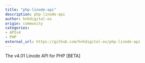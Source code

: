 ```yaml
---
title: "php-linode-api"
description: php-linode-api
author: hnhdigital-os
origin: community
categories:
- APIv4
- PHP
external_url: https://github.com/hnhdigital-os/php-linode-api
---
```

The v4.01 Linode API for PHP [BETA]